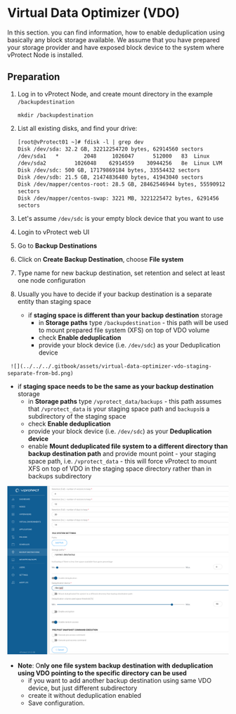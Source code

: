 # Virtual Data Optimizer \(VDO\)

In this section. you can find information, how to enable deduplication using basically any block storage available. We assume that you have prepared your storage provider and have exposed block device to the system where vProtect Node is installed.

## Preparation

1. Log in to vProtect Node, and create mount directory in the example `/backupdestination`

   ```text
   mkdir /backupdestination
   ```

2. List all existing disks, and find your drive:

   ```text
   [root@vProtect01 ~]# fdisk -l | grep dev
   Disk /dev/sda: 32.2 GB, 32212254720 bytes, 62914560 sectors
   /dev/sda1   *        2048     1026047      512000   83  Linux
   /dev/sda2         1026048    62914559    30944256   8e  Linux LVM
   Disk /dev/sdc: 500 GB, 17179869184 bytes, 33554432 sectors
   Disk /dev/sdb: 21.5 GB, 21474836480 bytes, 41943040 sectors
   Disk /dev/mapper/centos-root: 28.5 GB, 28462546944 bytes, 55590912 sectors
   Disk /dev/mapper/centos-swap: 3221 MB, 3221225472 bytes, 6291456 sectors
   ```

3. Let's assume `/dev/sdc` is your empty block device that you want to use
4. Login to vProtect web UI
5. Go to **Backup Destinations**
6. Click on **Create Backup Destination**, choose **File system**
7. Type name for new backup destination, set retention and select at least one node configuration
8. Usually you have to decide if your backup destination is a separate entity than staging space
   * if **staging space is different than your backup destination** storage
     * in **Storage paths** type `/backupdestination` - this path will be used to mount prepared file system \(XFS\) on top of VDO volume
     * check **Enable deduplication**
     * provide your block device \(i.e. `/dev/sdc`\)  as your Deduplication device

```text
 ![](../../../.gitbook/assets/virtual-data-optimizer-vdo-staging-separate-from-bd.png)
```

* if **staging space needs to be the same as your backup destination** storage
  * in **Storage paths** type `/vprotect_data/backups` - this path assumes that `/vprotect_data` is your staging space path and `backups`is a subdirectory of the staging space
  * check **Enable deduplication**
  * provide your block device \(i.e. `/dev/sdc`\)  as your **Deduplication device**
  * enable **Mount deduplicated file system to a different directory than backup destination path** and provide mount point - your staging space path, i.e. `/vprotect_data` - this will force vProtect to mount XFS on top of VDO in the staging space directory rather than in backups subdirectory

![](../../../.gitbook/assets/backup-destination-filesystem-virtual-data-optimizer-vdo.png)

* **Note**: O**nly one file system backup destination with deduplication using VDO pointing to the specific directory can be used**
  * if you want to add another backup  destination using same VDO device, but just different subdirectory
  * create it without deduplication enabled
  * Save configuration.

